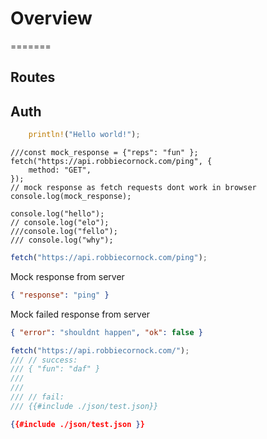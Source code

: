 # Overview

=======

## Routes

## Auth

```rust
    println!("Hello world!");
```

```javascript,editable,hidelines=///
///const mock_response = {"reps": "fun" };
fetch("https://api.robbiecornock.com/ping", {
    method: "GET",
});
// mock response as fetch requests dont work in browser
console.log(mock_response);
```

```javascript,hidelines=///
console.log("hello");
// console.log("elo");
///console.log("fello");
/// console.log("why");
```

```javascript
fetch("https://api.robbiecornock.com/ping");
```

Mock response from server

```json
{ "response": "ping" }
```

Mock failed response from server

```json
{ "error": "shouldnt happen", "ok": false }
```

```javascript
fetch("https://api.robbiecornock.com/");
/// // success:
/// { "fun": "daf" }
///
///
/// // fail:
/// {{#include ./json/test.json}}
```

```json
{{#include ./json/test.json }}
```

